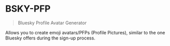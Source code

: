 # BSKY-PFP

> Bluesky Profile Avatar Generator

Allows you to create emoji avatars/PFPs (Profile Pictures), similar to the one Bluesky offers during the sign-up process.